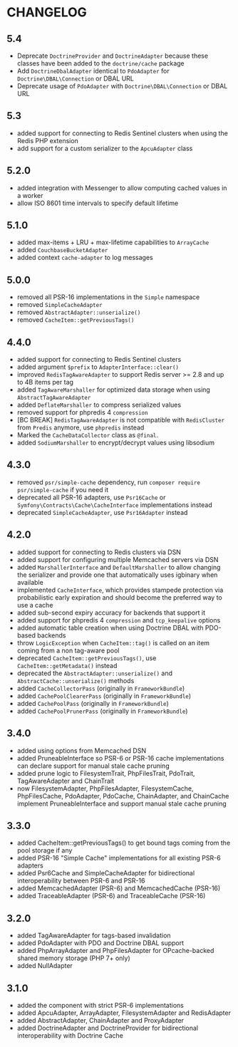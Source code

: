 # CHANGELOG

## 5.4

- Deprecate `DoctrineProvider` and `DoctrineAdapter` because these classes have been added to the `doctrine/cache` package
- Add `DoctrineDbalAdapter` identical to `PdoAdapter` for `Doctrine\DBAL\Connection` or DBAL URL
- Deprecate usage of `PdoAdapter` with `Doctrine\DBAL\Connection` or DBAL URL

## 5.3

- added support for connecting to Redis Sentinel clusters when using the Redis PHP extension
- add support for a custom serializer to the `ApcuAdapter` class

## 5.2.0

- added integration with Messenger to allow computing cached values in a worker
- allow ISO 8601 time intervals to specify default lifetime

## 5.1.0

- added max-items + LRU + max-lifetime capabilities to `ArrayCache`
- added `CouchbaseBucketAdapter`
- added context `cache-adapter` to log messages

## 5.0.0

- removed all PSR-16 implementations in the `Simple` namespace
- removed `SimpleCacheAdapter`
- removed `AbstractAdapter::unserialize()`
- removed `CacheItem::getPreviousTags()`

## 4.4.0

- added support for connecting to Redis Sentinel clusters
- added argument `$prefix` to `AdapterInterface::clear()`
- improved `RedisTagAwareAdapter` to support Redis server >= 2.8 and up to 4B items per tag
- added `TagAwareMarshaller` for optimized data storage when using `AbstractTagAwareAdapter`
- added `DeflateMarshaller` to compress serialized values
- removed support for phpredis 4 `compression`
- [BC BREAK] `RedisTagAwareAdapter` is not compatible with `RedisCluster` from `Predis` anymore, use `phpredis` instead
- Marked the `CacheDataCollector` class as `@final`.
- added `SodiumMarshaller` to encrypt/decrypt values using libsodium

## 4.3.0

- removed `psr/simple-cache` dependency, run `composer require psr/simple-cache` if you need it
- deprecated all PSR-16 adapters, use `Psr16Cache` or `Symfony\Contracts\Cache\CacheInterface` implementations instead
- deprecated `SimpleCacheAdapter`, use `Psr16Adapter` instead

## 4.2.0

- added support for connecting to Redis clusters via DSN
- added support for configuring multiple Memcached servers via DSN
- added `MarshallerInterface` and `DefaultMarshaller` to allow changing the serializer and provide one that automatically uses igbinary when available
- implemented `CacheInterface`, which provides stampede protection via probabilistic early expiration and should become the preferred way to use a cache
- added sub-second expiry accuracy for backends that support it
- added support for phpredis 4 `compression` and `tcp_keepalive` options
- added automatic table creation when using Doctrine DBAL with PDO-based backends
- throw `LogicException` when `CacheItem::tag()` is called on an item coming from a non tag-aware pool
- deprecated `CacheItem::getPreviousTags()`, use `CacheItem::getMetadata()` instead
- deprecated the `AbstractAdapter::unserialize()` and `AbstractCache::unserialize()` methods
- added `CacheCollectorPass` (originally in `FrameworkBundle`)
- added `CachePoolClearerPass` (originally in `FrameworkBundle`)
- added `CachePoolPass` (originally in `FrameworkBundle`)
- added `CachePoolPrunerPass` (originally in `FrameworkBundle`)

## 3.4.0

- added using options from Memcached DSN
- added PruneableInterface so PSR-6 or PSR-16 cache implementations can declare support for manual stale cache pruning
- added prune logic to FilesystemTrait, PhpFilesTrait, PdoTrait, TagAwareAdapter and ChainTrait
- now FilesystemAdapter, PhpFilesAdapter, FilesystemCache, PhpFilesCache, PdoAdapter, PdoCache, ChainAdapter, and
  ChainCache implement PruneableInterface and support manual stale cache pruning

## 3.3.0

- added CacheItem::getPreviousTags() to get bound tags coming from the pool storage if any
- added PSR-16 "Simple Cache" implementations for all existing PSR-6 adapters
- added Psr6Cache and SimpleCacheAdapter for bidirectional interoperability between PSR-6 and PSR-16
- added MemcachedAdapter (PSR-6) and MemcachedCache (PSR-16)
- added TraceableAdapter (PSR-6) and TraceableCache (PSR-16)

## 3.2.0

- added TagAwareAdapter for tags-based invalidation
- added PdoAdapter with PDO and Doctrine DBAL support
- added PhpArrayAdapter and PhpFilesAdapter for OPcache-backed shared memory storage (PHP 7+ only)
- added NullAdapter

## 3.1.0

- added the component with strict PSR-6 implementations
- added ApcuAdapter, ArrayAdapter, FilesystemAdapter and RedisAdapter
- added AbstractAdapter, ChainAdapter and ProxyAdapter
- added DoctrineAdapter and DoctrineProvider for bidirectional interoperability with Doctrine Cache

